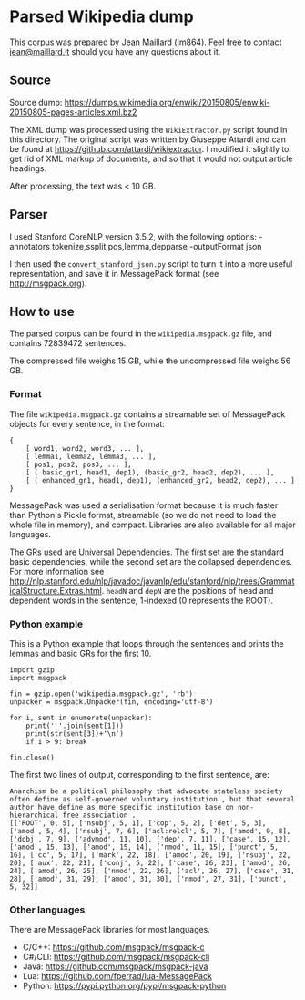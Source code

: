 # Parsed Wikipedia dump #

This corpus was prepared by Jean Maillard (jm864). Feel free to contact
<jean@maillard.it> should you have any questions about it.

## Source ##

Source dump: <https://dumps.wikimedia.org/enwiki/20150805/enwiki-20150805-pages-articles.xml.bz2>

The XML dump was processed using the `WikiExtractor.py` script found in this
directory. The original script was written by Giuseppe Attardi and can
be found at <https://github.com/attardi/wikiextractor>. I modified it slightly
to get rid of XML markup of documents, and so that it would not output article
headings.

After processing, the text was < 10 GB.

## Parser ##

I used Stanford CoreNLP version 3.5.2, with the following options:
        -annotators tokenize,ssplit,pos,lemma,depparse -outputFormat json

I then used the `convert_stanford_json.py` script to turn it into a more useful
representation, and save it in MessagePack format (see <http://msgpack.org>).

## How to use ##

The parsed corpus can be found in the `wikipedia.msgpack.gz` file, and contains
72839472 sentences.

The compressed file weighs 15 GB, while the uncompressed file weighs 56 GB.

### Format ###

The file `wikipedia.msgpack.gz` contains a streamable set of MessagePack objects
for every sentence, in the format:

    {
        [ word1, word2, word3, ... ],
        [ lemma1, lemma2, lemma3, ... ],
        [ pos1, pos2, pos3, ... ],
        [ ( basic_gr1, head1, dep1), (basic_gr2, head2, dep2), ... ],
        [ ( enhanced_gr1, head1, dep1), (enhanced_gr2, head2, dep2), ... ]
    }

MessagePack was used a serialisation format because it is much faster than
Python's Pickle format, streamable (so we do not need to load the
whole file in memory), and compact. Libraries are also available for all major
languages.

The GRs used are Universal Dependencies. The first set are the standard basic
dependencies, while the second set are the collapsed dependencies. For more
information see <http://nlp.stanford.edu/nlp/javadoc/javanlp/edu/stanford/nlp/trees/GrammaticalStructure.Extras.html>. `headN` and `depN` are the positions of head and dependent words in the sentence, 1-indexed (0 represents the ROOT).

### Python example ###

This is a Python example that loops through the sentences and prints the lemmas
and basic GRs for the first 10.

    import gzip
    import msgpack

    fin = gzip.open('wikipedia.msgpack.gz', 'rb')
    unpacker = msgpack.Unpacker(fin, encoding='utf-8')

    for i, sent in enumerate(unpacker):
        print(' '.join(sent[1]))
        print(str(sent[3])+'\n')
        if i > 9: break

    fin.close()

The first two lines of output, corresponding to the first sentence, are:

    Anarchism be a political philosophy that advocate stateless society often define as self-governed voluntary institution , but that several author have define as more specific institution base on non-hierarchical free association .
    [['ROOT', 0, 5], ['nsubj', 5, 1], ['cop', 5, 2], ['det', 5, 3], ['amod', 5, 4], ['nsubj', 7, 6], ['acl:relcl', 5, 7], ['amod', 9, 8], ['dobj', 7, 9], ['advmod', 11, 10], ['dep', 7, 11], ['case', 15, 12], ['amod', 15, 13], ['amod', 15, 14], ['nmod', 11, 15], ['punct', 5, 16], ['cc', 5, 17], ['mark', 22, 18], ['amod', 20, 19], ['nsubj', 22, 20], ['aux', 22, 21], ['conj', 5, 22], ['case', 26, 23], ['amod', 26, 24], ['amod', 26, 25], ['nmod', 22, 26], ['acl', 26, 27], ['case', 31, 28], ['amod', 31, 29], ['amod', 31, 30], ['nmod', 27, 31], ['punct', 5, 32]]

### Other languages ###

There are MessagePack libraries for most languages.

* C/C++: <https://github.com/msgpack/msgpack-c>
* C#/CLI: <https://github.com/msgpack/msgpack-cli>
* Java: <https://github.com/msgpack/msgpack-java>
* Lua: <https://github.com/fperrad/lua-MessagePack>
* Python: <https://pypi.python.org/pypi/msgpack-python>
